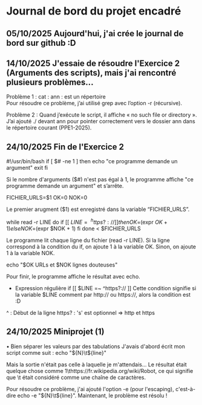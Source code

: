 # Journal de bord du projet encadré

## 05/10/2025 Aujourd'hui, j'ai crée le journal de bord sur github :D

## 14/10/2025 J'essaie de résoudre l'Exercice 2 (Arguments des scripts), mais j'ai rencontré plusieurs problèmes...

Problème 1 : cat : ann : est un répertoire  
Pour résoudre ce problème, j’ai utilisé grep avec l’option -r (récursive).  

Problème 2 : Quand j’exécute le script, il affiche « no such file or directory ».  
J’ai ajouté ./ devant ann pour pointer correctement vers le dossier ann dans le répertoire courant (PPE1-2025).

## 24/10/2025 Fin de l'Exercice 2
#!/usr/bin/bash 
if [ $# -ne 1 ] 
then 
  echo "ce programme demande un argument" 
  exit 
fi 

Si le nombre d'arguments ($#) n'est pas égal à 1, le programme affiche "ce programme demande un argument" et s’arrête. 

FICHIER_URLS=$1 
OK=0 
NOK=0

Le premier arugment ($1) est enregistré dans la variable “FICHIER_URLS”.

while read -r LINE
do 
  if [[ $LINE =~ ^https?:// ]] 
  then
    OK=$(expr $OK + 1) 
  else 
    NOK=$(expr $NOK + 1) 
  fi 
done < $FICHIER_URLS 

Le programme lit chaque ligne du fichier (read -r LINE).
Si la ligne correspond à la condition du if, on ajoute 1 à la variable OK.
Sinon, on ajoute 1 à la variable NOK.

echo "$OK URLs et $NOK lignes douteuses" 

Pour finir, le programme affiche le résultat avec echo.

+ Expression régulière 
if [[ $LINE =~ ^https?:// ]] 
 Cette condition signifie si la variable $LINE comment par http:// ou https://, alors la condition est :D

^ : Début de la ligne
https? : 's' est optionnel
 => http et https

 ## 24/10/2025 Miniprojet (1)

• Bien séparer les valeurs par des tabulations
J'avais d'abord écrit mon script comme suit :
echo "${N}\t${line}"

Mais la sortie n'était pas celle à laquelle je m'attendais...
Le résultat était quelque chose comme 1\thttps://fr.wikipedia.org/wiki/Robot, ce qui signifie que \t était considéré comme une chaîne de caractères.

Pour résoudre ce problème, j'ai ajouté l'option -e (pour l'escaping), c'est-à-dire echo -e "${N}\t${line}".
Maintenant, le problème est résolu ! 


 



